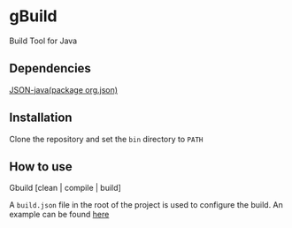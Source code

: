 # gBuild
Build Tool for Java

## Dependencies
[JSON-java(package org.json)](https://github.com/stleary/JSON-java)
  
## Installation
 Clone the repository and set the ```bin``` directory to ```PATH```

## How to use
  Gbuild [clean | compile | build]
  
  A ```build.json``` file in the root of the project is used to configure the build. An example can be found [here](https://github.com/Vincentvibe3/gBuild/blob/main/build.json)
